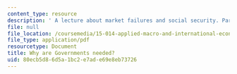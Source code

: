 ```yaml
---
content_type: resource
description: ' A lecture about market failures and social security. Part one of two.'
file: null
file_location: /coursemedia/15-014-applied-macro-and-international-economics-ii-spring-2016/80ecb5d86d5a1bc2e7ade69e8eb73726_MIT15_014S16_L12SocialSecu.pdf
file_type: application/pdf
resourcetype: Document
title: Why are Governments needed?
uid: 80ecb5d8-6d5a-1bc2-e7ad-e69e8eb73726
---
```

